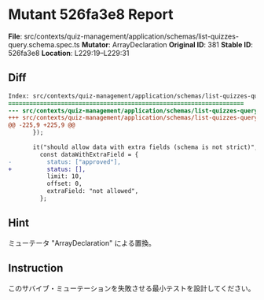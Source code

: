# Mutant 526fa3e8 Report

**File**: src/contexts/quiz-management/application/schemas/list-quizzes-query.schema.spec.ts
**Mutator**: ArrayDeclaration
**Original ID**: 381
**Stable ID**: 526fa3e8
**Location**: L229:19–L229:31

## Diff

```diff
Index: src/contexts/quiz-management/application/schemas/list-quizzes-query.schema.spec.ts
===================================================================
--- src/contexts/quiz-management/application/schemas/list-quizzes-query.schema.spec.ts	original
+++ src/contexts/quiz-management/application/schemas/list-quizzes-query.schema.spec.ts	mutated #381
@@ -225,9 +225,9 @@
       });
 
       it("should allow data with extra fields (schema is not strict)", () => {
         const dataWithExtraField = {
-          status: ["approved"],
+          status: [],
           limit: 10,
           offset: 0,
           extraField: "not allowed",
         };
```

## Hint

ミューテータ "ArrayDeclaration" による置換。

## Instruction

このサバイブ・ミューテーションを失敗させる最小テストを設計してください。
